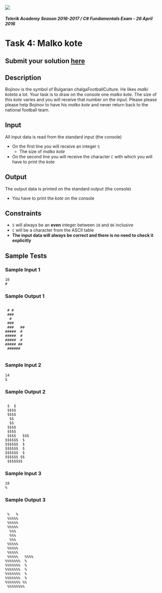 <img src="https://raw.githubusercontent.com/TelerikAcademy/Common/master/logos/telerik-header-logo.png" />

#### _Telerik Academy Season 2016-2017 / C# Fundamentals Exam - 26 April 2016_

# Task 4: Malko kote

## Submit your solution [here](http://bgcoder.com/Contests/Practice/Index/338#3)

## Description

Bojinov is the symbol of Bulgarian chalgaFootballCulture. He likes _malki koteta_ a lot. Your task is to draw on the console one _malko kote_.
The size of this _kote_ varies and you will receive that number on the input. Please please please help Bojinov to have his _malko kote_ and never return back to the national football team.

## Input

All input data is read from the standard input (the console)

- On the first line you will receive an integer `S`
  - The size of _malko kote_
- On the second line you will receive the character `C` with which you will have to print the _kote_


## Output

The output data is printed on the standard output (the console)

- You have to print the _kote_ on the console

## Constraints

- `S` will always be an **even** integer between `10` and `86` inclusive
- `C` will be a character from the ASCII table
- **The input data will always be correct and there is no need to check it explicitly**

## Sample Tests

### Sample Input 1

```
10
#
```

### Sample Output 1

```

 # #
 ###
  #
 ###
 ###   ##
#####  #
#####  #
#####  #
##### ##
 ######


```

### Sample Input 2

```
14
$
```

### Sample Output 2

```

 $  $
 $$$$
 $$$$
  $$
  $$
 $$$$
 $$$$
 $$$$   $$$
$$$$$$  $
$$$$$$  $
$$$$$$  $
$$$$$$  $
$$$$$$ $$
 $$$$$$$

```

### Sample Input 3

```
18
%
```

### Sample Output 3

```

 %   %
 %%%%%
 %%%%%
 %%%%%
  %%%
  %%%
  %%%
 %%%%%
 %%%%%
 %%%%%
 %%%%%   %%%%
%%%%%%%  %
%%%%%%%  %
%%%%%%%  %
%%%%%%%  %
%%%%%%%  %
%%%%%%% %%
 %%%%%%%%


```
